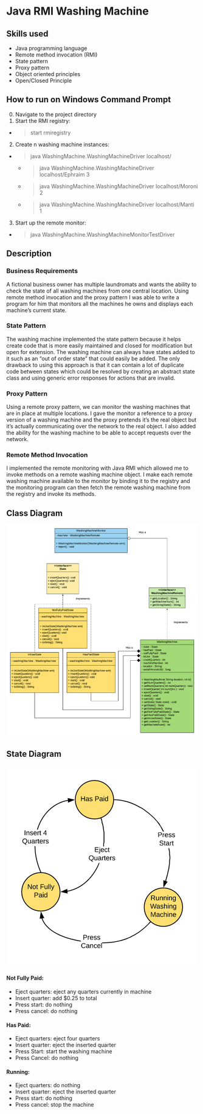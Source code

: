 # Java RMI Washing Machine

## Skills used
* Java programming language
* Remote method invocation (RMI)
* State pattern
* Proxy pattern
* Object oriented principles
* Open/Closed Principle

## How to run on Windows Command Prompt
0. Navigate to the project directory 
1. Start the RMI registry: 
* >start rmiregistry
2. Create n washing machine instances: 
* >java WashingMachine.WashingMachineDriver localhost/<location> <machine num>
   * >java WashingMachine.WashingMachineDriver localhost/Ephraim 3
   * >java WashingMachine.WashingMachineDriver localhost/Moroni 2
   * >java WashingMachine.WashingMachineDriver localhost/Manti 1
3. Start up the remote monitor: 
* >java WashingMachine.WashingMachineMonitorTestDriver

## Description

### Business Requirements
A fictional business owner has multiple laundromats and wants the ability to check the state of all washing machines from one central location. Using remote method invocation and the proxy pattern I was able to write a program for him that monitors all the machines he owns and displays each machine’s current state.

### State Pattern
The washing machine implemented the state pattern because it helps create code that is more easily maintained and closed for modification but open for extension. The washing machine can always have states added to it such as an “out of order state” that could easily be added. The only drawback to using this approach is that it can contain a lot of duplicate code between states which could be resolved by creating an abstract state class and using generic error responses for actions that are invalid.

### Proxy Pattern
Using a remote proxy pattern, we can monitor the washing machines that are in place at multiple locations. I gave the monitor a reference to a proxy version of a washing machine and the proxy pretends it’s the real object but it’s actually communicating over the network to the real object. I also added the ability for the washing machine to be able to accept requests over the network.

### Remote Method Invocation
I implemented the remote monitoring with Java RMI which allowed me to invoke methods on a remote washing machine object. I make each remote washing machine available to the monitor by binding it to the registry and the monitoring program can then fetch the remote washing machine from the registry and invoke its methods.

## Class Diagram
![Class Diagram for RMI Washing Machine Program](https://github.com/alexthayn/RMIWashingMachine/blob/master/Class%20Diagram.png)

## State Diagram
![State Diagram for RMI Washing Machine Program](https://github.com/alexthayn/RMIWashingMachine/blob/master/StateDiagram.png)

#### Not Fully Paid:
*	Eject quarters: eject any quarters currently in machine
*	Insert quarter: add $0.25 to total
*	Press start: do nothing
*	Press cancel: do nothing
#### Has Paid:
*	Eject quarters: eject four quarters
*	Insert quarter: eject the inserted quarter
*	Press Start: start the washing machine
*	Press Cancel: do nothing
#### Running: 
*	Eject quarters: do nothing
*	Insert quarter: eject the inserted quarter
*	Press start: do nothing
*	Press cancel: stop the machine


